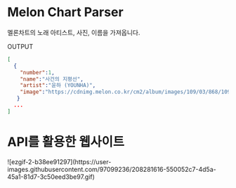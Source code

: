 <h1>Melon Chart Parser</h1>

멜론차트의 노래 아티스트, 사진, 이름을 가져옵니다.<br>

OUTPUT

```json
[
  {
    "number":1,
    "name":"사건의 지평선",
    "artist":"윤하 (YOUNHA)",
    "image":"https://cdnimg.melon.co.kr/cm2/album/images/109/03/868/10903868_20220330103544_500.jpg/melon/resize/120/quality/80/optimize"
   }
  ...
]
```

<h1>API를 활용한 웹사이트</h1>
![ezgif-2-b38ee91297](https://user-images.githubusercontent.com/97099236/208281616-550052c7-4d5a-45a1-81d7-3c50eed3be97.gif)


